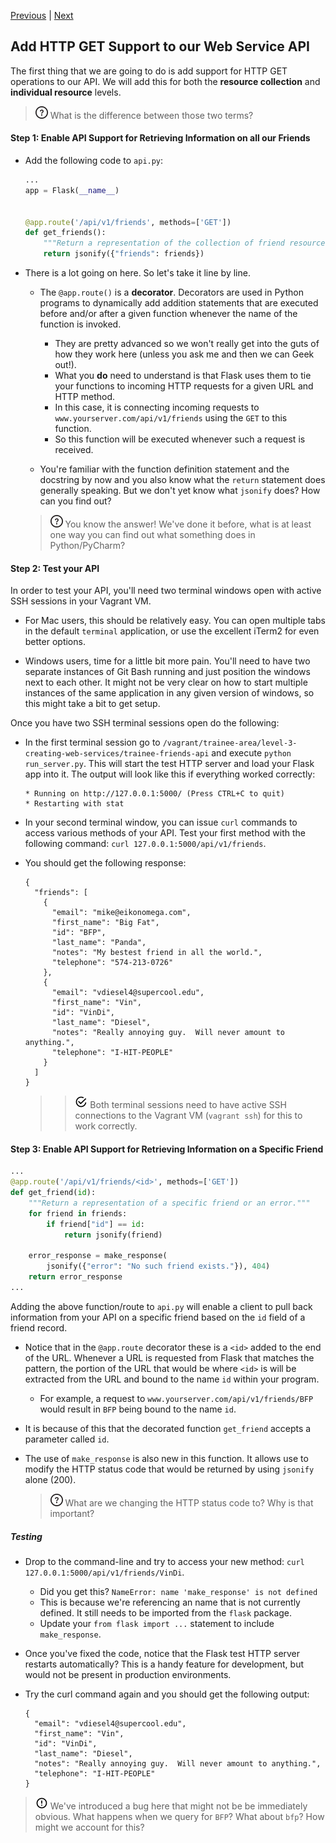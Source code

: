 [Previous](exercise-2.md) |  [Next](exercise-4.md)
## Add HTTP GET Support to our Web Service API
The first thing that we are going to do is add support for HTTP GET operations
to our API.  We will add this for both the **resource collection** and 
**individual resource** levels.

> ![Question](../images/question.png) What is the difference between those two terms?

#### Step 1: Enable API Support for Retrieving Information on all our Friends
* Add the following code to `api.py`:
    ```python
    ...
    app = Flask(__name__)
    
    
    @app.route('/api/v1/friends', methods=['GET'])
    def get_friends():
        """Return a representation of the collection of friend resources."""
        return jsonify({"friends": friends})
    ```
* There is a lot going on here. So let's take it line by line.
    * The `@app.route()` is a **decorator**.  Decorators are used in Python 
    programs to dynamically add addition statements that are executed before
    and/or after a given function whenever the name of the function is invoked.
        * They are pretty advanced so we won't really get into the guts of how they
        work here (unless you ask me and then we can Geek out!).
        * What you **do** need to understand is that Flask uses them to tie
        your functions to incoming HTTP requests for a given URL and HTTP method.
        * In this case, it is connecting incoming requests to 
        `www.yourserver.com/api/v1/friends` using the `GET` to this function.
        * So this function will be executed whenever such a request is received.
    
    * You're familiar with the function definition statement and the docstring 
    by now and you also know what the `return` statement does generally speaking.
    But we don't yet know what `jsonify` does? How can you find out?
    
    > ![Question](../images/question.png) You know the answer!  We've done it
    before, what is at least one way you can find out what something does in 
    Python/PyCharm?
    
    
#### Step 2: Test your API
In order to test your API, you'll need two terminal windows open with active
SSH sessions in your Vagrant VM.  
* For Mac users, this should be relatively easy.  You can open multiple tabs 
in the default `terminal` application, or use the excellent iTerm2 for even
better options.

* Windows users, time for a little bit more pain.  You'll need to have two 
separate instances of Git Bash running and just position the windows next to 
each other.  It might not be very clear on how to start multiple instances of 
the same application in any given version of windows, so this might take a bit
to get setup.

Once you have two SSH terminal sessions open do the following:
* In the first terminal session go to `/vagrant/trainee-area/level-3-creating-web-services/trainee-friends-api`
and execute `python run_server.py`.  This will start the test HTTP server
and load your Flask app into it.  The output will look like this if everything
worked correctly:

    ```
    * Running on http://127.0.0.1:5000/ (Press CTRL+C to quit)
    * Restarting with stat
    ```
* In your second terminal window, you can issue `curl` commands to access
various methods of your API.  Test your first method with the following command:
`curl 127.0.0.1:5000/api/v1/friends`.  
* You should get the following response:
    
    ```
    {
      "friends": [
        {
          "email": "mike@eikonomega.com",
          "first_name": "Big Fat",
          "id": "BFP",
          "last_name": "Panda",
          "notes": "My bestest friend in all the world.",
          "telephone": "574-213-0726"
        },
        {
          "email": "vdiesel4@supercool.edu",
          "first_name": "Vin",
          "id": "VinDi",
          "last_name": "Diesel",
          "notes": "Really annoying guy.  Will never amount to anything.",
          "telephone": "I-HIT-PEOPLE"
        }
      ]
    }
    ```
    
    > > ![Reminder](../images/reminder.png) Both terminal sessions need to have
    active SSH connections to the Vagrant VM (`vagrant ssh`) for this to work correctly.
    
#### Step 3: Enable API Support for Retrieving Information on a Specific Friend
```python
...
@app.route('/api/v1/friends/<id>', methods=['GET'])
def get_friend(id):
    """Return a representation of a specific friend or an error."""
    for friend in friends:
        if friend["id"] == id:
            return jsonify(friend)

    error_response = make_response(
        jsonify({"error": "No such friend exists."}), 404)
    return error_response
...
```

Adding the above function/route to `api.py` will enable a client to pull
back information from your API on a specific friend based on the `id` field
of a friend record.

* Notice that in the `@app.route` decorator these is a `<id>` added to the 
end of the URL.  Whenever a URL is requested from Flask that matches the 
pattern, the portion of the URL that would be where `<id>` is will be extracted
from the URL and bound to the name `id` within your program.
    * For example, a request to `www.yourserver.com/api/v1/friends/BFP` would
    result in `BFP` being bound to the name `id`.

* It is because of this that the decorated function `get_friend` accepts
a parameter called `id`.  
* The use of `make_response` is also new in this function. It allows use to 
modify the HTTP status code that would be returned by using `jsonify` alone (200).

    > ![Question](../images/question.png) What are we changing the HTTP status code
    > to?  Why is that important?

##### Testing
* Drop to the command-line and try to access your new method: 
`curl 127.0.0.1:5000/api/v1/friends/VinDi`.  
    * Did you get this? `NameError: name 'make_response' is not defined`
    * This is because we're referencing an name that is not currently defined. 
    It still needs to be imported from the `flask` package.
    * Update your `from flask import ...` statement to include `make_response`.
    
* Once you've fixed the code, notice that the Flask test HTTP server restarts
automatically?  This is a handy feature for development, but would not be
present in production environments.

* Try the curl command again and you should get the following output:
    ```
    {
      "email": "vdiesel4@supercool.edu",
      "first_name": "Vin",
      "id": "VinDi",
      "last_name": "Diesel",
      "notes": "Really annoying guy.  Will never amount to anything.",
      "telephone": "I-HIT-PEOPLE"
    }
    ```

> ![Alert](../images/alert.png) We've introduced a bug here that might not be
> be immediately obvious.  What happens when we query for `BFP`?  What about
> `bfp`?  How might we account for this?

